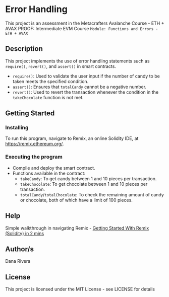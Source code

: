 # Error Handling

This project is an assessment in the Metacrafters Avalanche Course - ETH + AVAX PROOF: Intermediate EVM Course `Module: Functions and Errors - ETH + AVAX`

## Description

This project implements the use of error handling statements such as `require()`, `revert()`, and `assert()` in smart contracts.
* `require()`: Used to validate the user input if the number of candy to be taken meets the specified condition.
* `assert()`: Ensures that `totalCandy` cannot be a negative number.
* `revert()`: Used to revert the transaction whenever the condition in the `takeChocolate` function is not met.

## Getting Started

### Installing

To run this program, navigate to Remix, an online Solidity IDE, at https://remix.ethereum.org/.

### Executing the program

* Compile and deploy the smart contract.
* Functions available in the contract:
  * `takeCandy`: To get candy between 1 and 10 pieces per transaction.
  * `takeChocolate`: To get chocolate between 1 and 10 pieces per transaction.
  * `totalCandy`/`totalChocolate`: To check the remaining amount of candy or chocolate, both of which have a limit of 100 pieces.

## Help

Simple walkthrough in navigating Remix - [Getting Started With Remix (Solidity) in 2 mins](https://youtu.be/vH8T3In6ZkE?feature=shared)

## Author/s

Dana Rivera

## License

This project is licensed under the MIT License - see LICENSE for details

